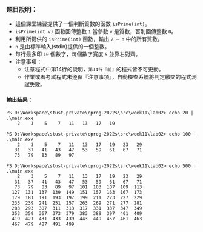 ### 題目說明：
- 這個課堂練習提供了一個判斷質數的函數 `isPrime(int)`。
- `isPrime(int v)` 函數回傳整數 `1` 當參數 `v` 是質數，否則回傳整數 `0`。
- 利用所提供的 `isPrime(int)` 函數，輸出 `2 ~ n` 中的所有質數。
- `n` 是由標準輸入(stdin)提供的一個整數。
- 每行最多印 `10` 個數字，每個數字寬度 `5` 並靠右對齊。
- 注意事項：
    - 注意程式中第14行的說明，`第14行『前』`的程式皆不可更動。
    - 作業或者考試程式未遵循『注意事項』，自動檢查系統將判定繳交的程式測試失敗。

#### 輸出結果：

```text
PS D:\Workspace\stust-private\cprog-2022s\src\week11\lab02> echo 20 | .\main.exe  
    2    3    5    7   11   13   17   19
    
PS D:\Workspace\stust-private\cprog-2022s\src\week11\lab02> echo 100 | .\main.exe
    2    3    5    7   11   13   17   19   23   29
   31   37   41   43   47   53   59   61   67   71
   73   79   83   89   97

PS D:\Workspace\stust-private\cprog-2022s\src\week11\lab02> echo 500 | .\main.exe
    2    3    5    7   11   13   17   19   23   29
   31   37   41   43   47   53   59   61   67   71
   73   79   83   89   97  101  103  107  109  113
  127  131  137  139  149  151  157  163  167  173
  179  181  191  193  197  199  211  223  227  229
  233  239  241  251  257  263  269  271  277  281
  283  293  307  311  313  317  331  337  347  349
  353  359  367  373  379  383  389  397  401  409
  419  421  431  433  439  443  449  457  461  463
  467  479  487  491  499
```
